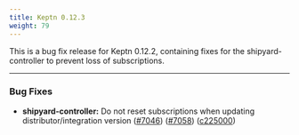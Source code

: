 ```yaml
---
title: Keptn 0.12.3
weight: 79
---
```


This is a bug fix release for Keptn 0.12.2, containing fixes for the shipyard-controller to prevent loss of subscriptions.

---

### Bug Fixes

* **shipyard-controller:** Do not reset subscriptions when updating distributor/integration version ([#7046](https://github.com/keptn/keptn/issues/7046)) ([#7058](https://github.com/keptn/keptn/issues/7058)) ([c225000](https://github.com/keptn/keptn/commit/c2250001f28b9da2276d6b028e7a2e182760966a))
